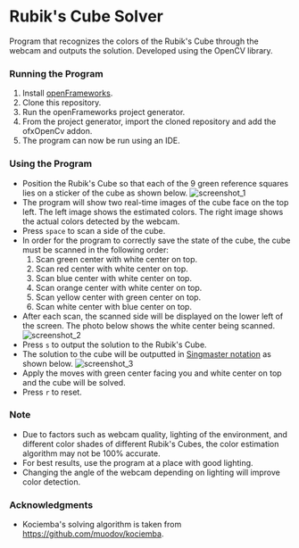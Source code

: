 # Rubik's Cube Solver
Program that recognizes the colors of the Rubik's Cube through the webcam and outputs the solution. Developed using the OpenCV library. 

### Running the Program
1. Install [openFrameworks](https://openframeworks.cc/).
2. Clone this repository.
3. Run the openFrameworks project generator.
4. From the project generator, import the cloned repository and add the ofxOpenCv addon.
5. The program can now be run using an IDE.

### Using the Program
- Position the Rubik's Cube so that each of the 9 green reference squares lies on a sticker of the cube as shown below.
![screenshot_1](https://github.com/uiuc-sp19-cs126/final-project-scho93/blob/master/images/screenshot_1.PNG)
- The program will show two real-time images of the cube face on the top left. The left image shows the estimated colors. The right image shows the actual colors detected by the webcam.
- Press `space` to scan a side of the cube.
- In order for the program to correctly save the state of the cube, the cube must be scanned in the following order:
    1. Scan green center with white center on top.
	2. Scan red center with white center on top.
	3. Scan blue center with white center on top.
	4. Scan orange center with white center on top.
	5. Scan yellow center with green center on top.
	6. Scan white center with blue center on top.
- After each scan, the scanned side will be displayed on the lower left of the screen. The photo below shows the white center being scanned.
![screenshot_2](https://github.com/uiuc-sp19-cs126/final-project-scho93/blob/master/images/screenshot_2.PNG)
- Press `s` to output the solution to the Rubik's Cube.
- The solution to the cube will be outputted in [Singmaster notation](https://proofwiki.org/wiki/Definition:Singmaster_Notation) as shown below.
![screenshot_3](https://github.com/uiuc-sp19-cs126/final-project-scho93/blob/master/images/screenshot_3.PNG)
- Apply the moves with green center facing you and white center on top and the cube will be solved.
- Press `r` to reset.

### Note
- Due to factors such as webcam quality, lighting of the environment, and different color shades of different Rubik's Cubes, the color estimation algorithm may not be 100% accurate.
- For best results, use the program	at a place with good lighting.
- Changing the angle of the webcam depending on lighting will improve color detection.

### Acknowledgments
- Kociemba's solving algorithm is taken from https://github.com/muodov/kociemba.